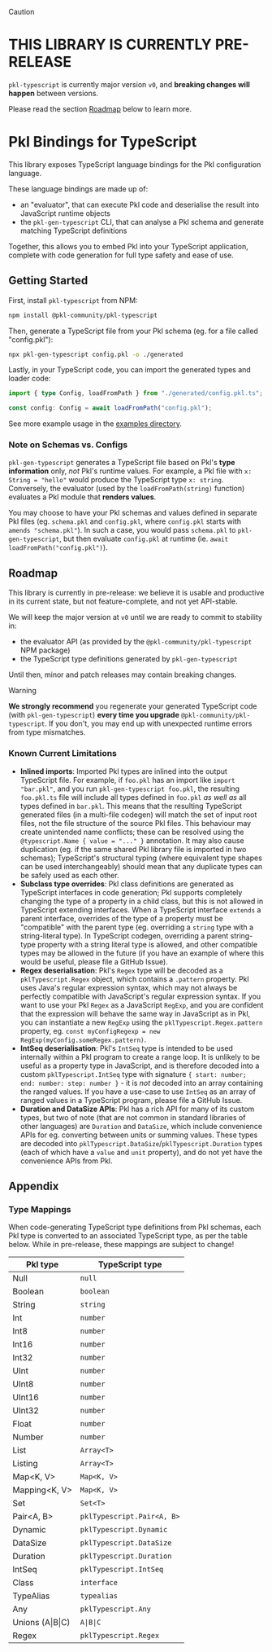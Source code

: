 > [!CAUTION]
>
> # THIS LIBRARY IS CURRENTLY PRE-RELEASE
>
> `pkl-typescript` is currently major version `v0`, and **breaking changes will happen** between versions.
>
> Please read the section [Roadmap](#roadmap) below to learn more.

# Pkl Bindings for TypeScript

This library exposes TypeScript language bindings for the Pkl configuration language.

These language bindings are made up of:

- an "evaluator", that can execute Pkl code and deserialise the result into JavaScript runtime objects
- the `pkl-gen-typescript` CLI, that can analyse a Pkl schema and generate matching TypeScript definitions

Together, this allows you to embed Pkl into your TypeScript application, complete with code generation for full type safety and ease of use.

## Getting Started

First, install `pkl-typescript` from NPM:

```bash
npm install @pkl-community/pkl-typescript
```

Then, generate a TypeScript file from your Pkl schema (eg. for a file called "config.pkl"):

```bash
npx pkl-gen-typescript config.pkl -o ./generated
```

Lastly, in your TypeScript code, you can import the generated types and loader code:

```typescript
import { type Config, loadFromPath } from "./generated/config.pkl.ts";

const config: Config = await loadFromPath("config.pkl");
```

See more example usage in the [examples directory](./examples/).

### Note on Schemas vs. Configs

`pkl-gen-typescript` generates a TypeScript file based on Pkl's **type information** only, _not_ Pkl's runtime values. For example, a Pkl file with `x: String = "hello"` would produce the TypeScript type `x: string`.  
Conversely, the evaluator (used by the `loadFromPath(string)` function) evaluates a Pkl module that **renders values**.

You may choose to have your Pkl schemas and values defined in separate Pkl files (eg. `schema.pkl` and `config.pkl`, where `config.pkl` starts with `amends "schema.pkl"`). In such a case, you would pass `schema.pkl` to `pkl-gen-typescript`, but then evaluate `config.pkl` at runtime (ie. `await loadFromPath("config.pkl")`).

## Roadmap

This library is currently in pre-release: we believe it is usable and productive in its current state, but not feature-complete, and not yet API-stable.

We will keep the major version at `v0` until we are ready to commit to stability in:

- the evaluator API (as provided by the `@pkl-community/pkl-typescript` NPM package)
- the TypeScript type definitions generated by `pkl-gen-typescript`

Until then, minor and patch releases may contain breaking changes.

> [!WARNING]  
> **We strongly recommend** you regenerate your generated TypeScript code (with `pkl-gen-typescript`) **every time you upgrade** `@pkl-community/pkl-typescript`. If you don't, you may end up with unexpected runtime errors from type mismatches.

### Known Current Limitations

- **Inlined imports**: Imported Pkl types are inlined into the output TypeScript file. For example, if `foo.pkl` has an import like `import "bar.pkl"`, and you run `pkl-gen-typescript foo.pkl`, the resulting `foo.pkl.ts` file will include all types defined in `foo.pkl` _as well as_ all types defined in `bar.pkl`. This means that the resulting TypeScript generated files (in a multi-file codegen) will match the set of input root files, not the file structure of the source Pkl files. This behaviour may create unintended name conflicts; these can be resolved using the `@typescript.Name { value = "..." }` annotation. It may also cause duplication (eg. if the same shared Pkl library file is imported in two schemas); TypeScript's structural typing (where equivalent type shapes can be used interchangeably) should mean that any duplicate types can be safely used as each other.
- **Subclass type overrides**: Pkl class definitions are generated as TypeScript interfaces in code generation; Pkl supports completely changing the type of a property in a child class, but this is not allowed in TypeScript extending interfaces. When a TypeScript interface `extends` a parent interface, overrides of the type of a property must be "compatible" with the parent type (eg. overriding a `string` type with a string-literal type). In TypeScript codegen, overriding a parent string-type property with a string literal type is allowed, and other compatible types may be allowed in the future (if you have an example of where this would be useful, please file a GitHub Issue).
- **Regex deserialisation**: Pkl's `Regex` type will be decoded as a `pklTypescript.Regex` object, which contains a `.pattern` property. Pkl uses Java's regular expression syntax, which may not always be perfectly compatible with JavaScript's regular expression syntax. If you want to use your Pkl `Regex` as a JavaScript `RegExp`, and you are confident that the expression will behave the same way in JavaScript as in Pkl, you can instantiate a new `RegExp` using the `pklTypescript.Regex.pattern` property, eg. `const myConfigRegexp = new RegExp(myConfig.someRegex.pattern)`.
- **IntSeq deserialisation**: Pkl's `IntSeq` type is intended to be used internally within a Pkl program to create a range loop. It is unlikely to be useful as a property type in JavaScript, and is therefore decoded into a custom `pklTypescript.IntSeq` type with signature `{ start: number; end: number: step: number }` - it is _not_ decoded into an array containing the ranged values. If you have a use-case to use `IntSeq` as an array of ranged values in a TypeScript program, please file a GitHub Issue.
- **Duration and DataSize APIs**: Pkl has a rich API for many of its custom types, but two of note (that are not common in standard libraries of other languages) are `Duration` and `DataSize`, which include convenience APIs for eg. converting between units or summing values. These types are decoded into `pklTypescript.DataSize`/`pklTypescript.Duration` types (each of which have a `value` and `unit` property), and do not yet have the convenience APIs from Pkl.

## Appendix

### Type Mappings

When code-generating TypeScript type definitions from Pkl schemas, each Pkl type is converted to an associated TypeScript type, as per the table below. While in pre-release, these mappings are subject to change!

| Pkl type         | TypeScript type            |
| ---------------- | -------------------------- |
| Null             | `null`                     |
| Boolean          | `boolean`                  |
| String           | `string`                   |
| Int              | `number`                   |
| Int8             | `number`                   |
| Int16            | `number`                   |
| Int32            | `number`                   |
| UInt             | `number`                   |
| UInt8            | `number`                   |
| UInt16           | `number`                   |
| UInt32           | `number`                   |
| Float            | `number`                   |
| Number           | `number`                   |
| List<T>          | `Array<T>`                 |
| Listing<T>       | `Array<T>`                 |
| Map<K, V>        | `Map<K, V>`                |
| Mapping<K, V>    | `Map<K, V>`                |
| Set<T>           | `Set<T>`                   |
| Pair<A, B>       | `pklTypescript.Pair<A, B>` |
| Dynamic          | `pklTypescript.Dynamic`    |
| DataSize         | `pklTypescript.DataSize`   |
| Duration         | `pklTypescript.Duration`   |
| IntSeq           | `pklTypescript.IntSeq`     |
| Class            | `interface`                |
| TypeAlias        | `typealias`                |
| Any              | `pklTypescript.Any`        |
| Unions (A\|B\|C) | `A\|B\|C`                  |
| Regex            | `pklTypescript.Regex`      |
